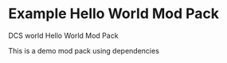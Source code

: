 # Example Hello World Mod Pack

DCS world Hello World Mod Pack

This is a demo mod pack using dependencies
